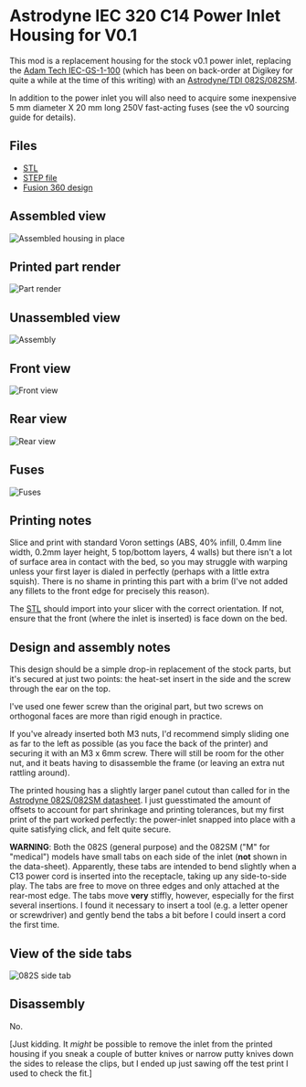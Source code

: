 # Astrodyne IEC 320 C14 Power Inlet Housing for V0.1

This mod is a replacement housing for the stock v0.1 power inlet, replacing the
[Adam Tech
IEC-GS-1-100](https://www.digikey.com/en/products/detail/adam-tech/IEC-GS-1-100/9831135) 
(which has been on back-order at Digikey for quite a while at the time of this
writing) with an [Astrodyne/TDI
082S/082SM](https://www.mouser.com/ProductDetail/Astrodyne-TDI/082S0150000?qs=eP2BKZSCXI7jG836kH3rhw%3D%3D).

In addition to the power inlet you will also need to acquire some inexpensive 5
mm diameter X 20 mm long 250V fast-acting fuses (see the v0 sourcing guide for details).

## Files

- [STL](./STLs/astrodyne-inlet.stl)
- [STEP file](./CAD/power-inlet-astrodyne.step)
- [Fusion 360 design](./CAD/power-inlet-astrodyne.f3d)

## Assembled view

![Assembled housing in place](./images/in-situ.jpg)

## Printed part render

![Part render](./images/power-inlet-astrodyne.png)

## Unassembled view

![Assembly](./images/disassembled.jpg)

## Front view

![Front view](./images/front-view.jpg)

## Rear view

![Rear view](./images/rear-view.jpg)

## Fuses

![Fuses](./images/fuses.jpg)

## Printing notes

Slice and print with standard Voron settings (ABS, 40% infill, 0.4mm line width,
0.2mm layer height, 5 top/bottom layers, 4 walls) but there isn't a lot of
surface area in contact with the bed, so you may struggle with warping unless
your first layer is dialed in perfectly (perhaps with a little extra squish).
There is no shame in printing this part with a brim (I've not added any fillets
to the front edge for precisely this reason).

The [STL](./STLs/astrodyne-inlet.stl) should import into your slicer with the
correct orientation. If not, ensure that the front (where the inlet is inserted)
is face down on the bed.

## Design and assembly notes

This design should be a simple drop-in replacement of the stock parts, but it's
secured at just two points: the heat-set insert in the side and the screw
through the ear on the top. 

I've used one fewer screw than the original part, but two screws on
orthogonal faces are more than rigid enough in practice.

If you've already inserted both M3 nuts, I'd recommend simply sliding one as far
to the left as possible (as you face the back of the printer) and securing it
with an M3 x 6mm screw. There will still be room for the other nut, and it beats
having to disassemble the frame (or leaving an extra nut rattling around).

The printed housing has a slightly larger panel cutout than called for in the
[Astrodyne 082S/082SM
datasheet](https://www.mouser.com/ProductDetail/astrodyne-tdi/082sm0150000/?qs=eP2BKZSCXI4KQZVxn1eqpw%3D%3D).
I just guesstimated the amount of offsets to account for part shrinkage and
printing tolerances, but my first print of the part worked perfectly: the
power-inlet snapped into place with a quite satisfying click, and felt quite
secure.

**WARNING**: Both the 082S (general purpose) and the 082SM ("M" for "medical")
models have small tabs on each side of
the inlet (**not** shown in the data-sheet). Apparently, these tabs are intended
to bend slightly when a C13 power cord is inserted
into the receptacle, taking up any side-to-side play. The tabs are
free to move on three edges and only attached at the rear-most edge. The tabs move
**very** stiffly, however, especially for the first several insertions. I found it
necessary to insert a tool (e.g. a letter opener or screwdriver) and gently bend
the tabs a bit before I could insert a cord the first time.

## View of the side tabs

![082S side tab](./images/082SM-tabs.jpg)

## Disassembly

No.

[Just kidding. It _might_ be possible to remove the inlet from the printed
housing if you sneak a couple of butter knives or narrow putty knives down the
sides to release the clips, but I ended up just sawing off the test print I used
to check the fit.]
